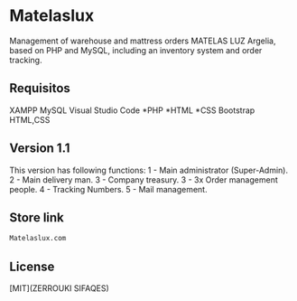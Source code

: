 # Matelaslux
Management of warehouse and mattress orders MATELAS LUZ Argelia, based on PHP and MySQL, including an inventory system and order tracking.

## Requisitos
XAMPP
MySQL
Visual Studio Code 
*PHP
*HTML
*CSS
Bootstrap
HTML,CSS


## Version 1.1
This version has following functions:
1 - Main administrator (Super-Admin).
2 - Main delivery man.
3 - Company treasury.
3 - 3x Order management people.
4 - Tracking Numbers.
5 - Mail management.

## Store link
```bash
Matelaslux.com
```





## License
[MIT](ZERROUKI SIFAQES)